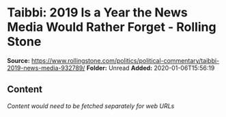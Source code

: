 # Taibbi: 2019 Is a Year the News Media Would Rather Forget - Rolling Stone

**Source:** https://www.rollingstone.com/politics/political-commentary/taibbi-2019-news-media-932789/
**Folder:** Unread
**Added:** 2020-01-06T15:56:19




## Content
*Content would need to be fetched separately for web URLs*
